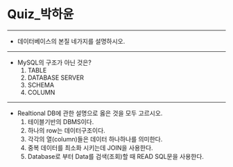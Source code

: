 # Quiz_박하윤

---

- 데이터베이스의 본질 네가지를 설명하시오.

---

- MySQL의 구조가 아닌 것은?
    1. TABLE
    2. DATABASE SERVER
    3. SCHEMA
    4. COLUMN

---

- Realtional DB에 관한 설명으로 옳은 것을 모두 고르시오.
    1. 테이블기반의 DBMS이다.
    2. 하나의 row는 데이터구조이다.
    3. 각각의 열(column)들은 데이터 하나하나를 의미한다.
    4. 중복 데이터를 최소화 시키는데 JOIN을 사용한다.
    5. Database로 부터 Data를 검색(조회)할 때 READ SQL문을 사용한다.